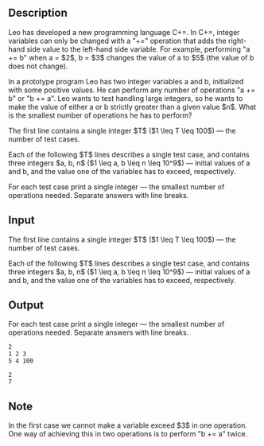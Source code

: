 ## Description

<div><p>Leo has developed a new programming language C+=. In C+=, integer variables can only be changed with a "<span class="tex-font-style-tt">+=</span>" operation that adds the right-hand side value to the left-hand side variable. For example, performing "<span class="tex-font-style-tt">a += b</span>" when <span class="tex-font-style-tt">a = </span>$2$, <span class="tex-font-style-tt">b = </span>$3$ changes the value of <span class="tex-font-style-tt">a</span> to $5$ (the value of <span class="tex-font-style-tt">b</span> does not change).</p><p>In a prototype program Leo has two integer variables <span class="tex-font-style-tt">a</span> and <span class="tex-font-style-tt">b</span>, initialized with some positive values. He can perform any number of operations "<span class="tex-font-style-tt">a += b</span>" or "<span class="tex-font-style-tt">b += a</span>". Leo wants to test handling large integers, so he wants to make the value of either <span class="tex-font-style-tt">a</span> or <span class="tex-font-style-tt">b</span> <span class="tex-font-style-bf">strictly greater</span> than a given value $n$. What is the smallest number of operations he has to perform?</p></div><div class="input-specification"><p>The first line contains a single integer $T$ ($1 \leq T \leq 100$)&nbsp;— the number of test cases.</p><p>Each of the following $T$ lines describes a single test case, and contains three integers $a, b, n$ ($1 \leq a, b \leq n \leq 10^9$)&nbsp;— initial values of <span class="tex-font-style-tt">a</span> and <span class="tex-font-style-tt">b</span>, and the value one of the variables has to exceed, respectively.</p></div><div class="output-specification"><p>For each test case print a single integer&nbsp;— the smallest number of operations needed. Separate answers with line breaks.</p></div>

## Input

<p>The first line contains a single integer $T$ ($1 \leq T \leq 100$)&nbsp;— the number of test cases.</p><p>Each of the following $T$ lines describes a single test case, and contains three integers $a, b, n$ ($1 \leq a, b \leq n \leq 10^9$)&nbsp;— initial values of <span class="tex-font-style-tt">a</span> and <span class="tex-font-style-tt">b</span>, and the value one of the variables has to exceed, respectively.</p>

## Output

<p>For each test case print a single integer&nbsp;— the smallest number of operations needed. Separate answers with line breaks.</p>





```input1
2
1 2 3
5 4 100
```




```output1
2
7
```



## Note

<p>In the first case we cannot make a variable exceed $3$ in one operation. One way of achieving this in two operations is to perform "<span class="tex-font-style-tt">b += a</span>" twice.</p>
